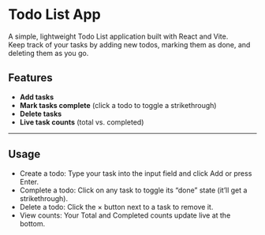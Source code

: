 # Todo List App

A simple, lightweight Todo List application built with React and Vite.  
Keep track of your tasks by adding new todos, marking them as done, and deleting them as you go.

## Features

- **Add tasks**  
- **Mark tasks complete** (click a todo to toggle a strikethrough)  
- **Delete tasks**  
- **Live task counts** (total vs. completed)  

---
## Usage
- Create a todo: Type your task into the input field and click Add or press Enter.
- Complete a todo: Click on any task to toggle its “done” state (it’ll get a strikethrough).
- Delete a todo: Click the × button next to a task to remove it.
- View counts: Your Total and Completed counts update live at the bottom.
